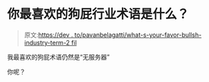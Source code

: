 # 你最喜欢的狗屁行业术语是什么？

> 原文:[https://dev . to/pavanbelagatti/what-s-your-favor-bullsh-industry-term-2 fil](https://dev.to/pavanbelagatti/what-s-your-favorite-bullshit-industry-term-2fil)

我最喜欢的狗屁术语仍然是“无服务器”

你呢？